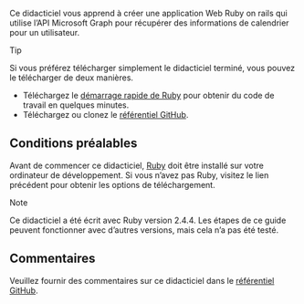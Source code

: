 <!-- markdownlint-disable MD002 MD041 -->

Ce didacticiel vous apprend à créer une application Web Ruby on rails qui utilise l’API Microsoft Graph pour récupérer des informations de calendrier pour un utilisateur.

> [!TIP]
> Si vous préférez télécharger simplement le didacticiel terminé, vous pouvez le télécharger de deux manières.
>
> - Téléchargez le [démarrage rapide de Ruby](https://developer.microsoft.com/graph/quick-start?platform=option-ruby) pour obtenir du code de travail en quelques minutes.
> - Téléchargez ou clonez le [référentiel GitHub](https://github.com/microsoftgraph/msgraph-training-rubyrailsapp).

## <a name="prerequisites"></a>Conditions préalables

Avant de commencer ce didacticiel, [Ruby](https://www.ruby-lang.org/en/downloads/) doit être installé sur votre ordinateur de développement. Si vous n’avez pas Ruby, visitez le lien précédent pour obtenir les options de téléchargement.

> [!NOTE]
> Ce didacticiel a été écrit avec Ruby version 2.4.4. Les étapes de ce guide peuvent fonctionner avec d’autres versions, mais cela n’a pas été testé.

## <a name="feedback"></a>Commentaires

Veuillez fournir des commentaires sur ce didacticiel dans le [référentiel GitHub](https://github.com/microsoftgraph/msgraph-training-rubyrailsapp).
